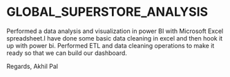 # GLOBAL_SUPERSTORE_ANALYSIS

Performed a data analysis and visualization in power BI with Microsoft Excel spreadsheet.I have done some basic data cleaning in excel and then hook it up with power bi. Performed ETL and data cleaning operations to make it ready so that we can build our dashboard.

Regards, 
Akhil Pal
